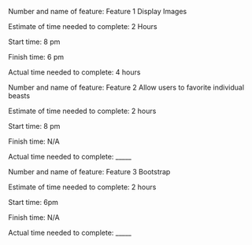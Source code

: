 Number and name of feature: Feature 1 Display Images

Estimate of time needed to complete: 2 Hours

Start time: 8 pm

Finish time: 6 pm

Actual time needed to complete: 4 hours


Number and name of feature: Feature 2 Allow users to favorite individual beasts

Estimate of time needed to complete: 2 hours

Start time: 8 pm

Finish time: N/A

Actual time needed to complete: _____

Number and name of feature: Feature 3 Bootstrap

Estimate of time needed to complete: 2 hours

Start time: 6pm

Finish time: N/A

Actual time needed to complete: _____